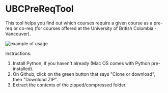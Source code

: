 # UBCPreReqTool
This tool helps you find out which courses require a given course as a pre-req or co-req (for courses offered at the University of British Columbia - Vancouver).

![example of usage](http://i.imgur.com/vLRmZHf.png "Example of usage:")


Instructions:
  1. Install Python, if you haven't already (Mac OS comes with Python pre-installed).
  2. On Github, click on the green button that says "Clone or download", then "Download ZIP".
  3. Extract the contents of the zipped/compressed folder.
  
